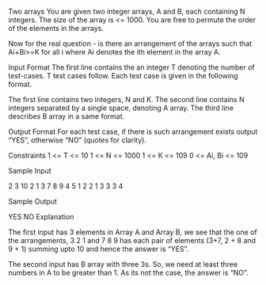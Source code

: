 Two arrays
You are given two integer arrays, A and B, each containing N integers. The size of the array is <= 1000. You are free to permute the order of the elements in the arrays.

Now for the real question - is there an arrangement of the arrays such that Ai+Bi>=K for all i where Ai denotes the ith element in the array A.


Input Format
The first line contains the an integer T denoting the number of test-cases. T test cases follow. Each test case is given in the following format.

The first line contains two integers, N and K. The second line contains N integers separated by a single space, denoting A array. The third line describes B array in a same format.

Output Format
For each test case, if there is such arrangement exists output “YES”, otherwise “NO” (quotes for clarity).


Constraints
1 <= T <= 10
1 <= N <= 1000
1 <= K <= 109
0 <= Ai, Bi <= 109


Sample Input

2
3 10
2 1 3
7 8 9
4 5
1 2 2 1
3 3 3 4

Sample Output

YES
NO
Explanation

The first input has 3 elements in Array A and Array B, we see that the one of the arrangements, 3 2 1 and 7 8 9 has each pair of elements (3+7, 2 + 8 and 9 + 1) summing upto 10 and hence the answer is “YES”.

The second input has B array with three 3s. So, we need at least three numbers in A to be greater than 1. As its not the case, the answer is “NO”.
